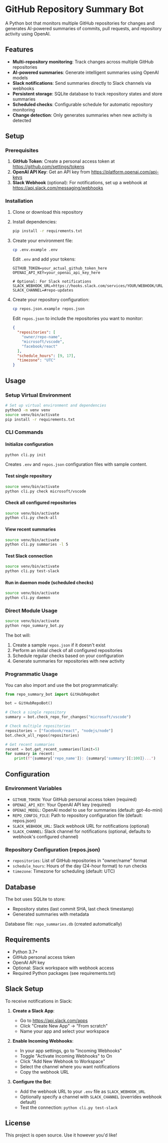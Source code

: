 # GitHub Repository Summary Bot

A Python bot that monitors multiple GitHub repositories for changes and generates AI-powered summaries of commits, pull requests, and repository activity using OpenAI.

## Features

- **Multi-repository monitoring**: Track changes across multiple GitHub repositories
- **AI-powered summaries**: Generate intelligent summaries using OpenAI models
- **Slack notifications**: Send summaries directly to Slack channels via webhooks
- **Persistent storage**: SQLite database to track repository states and store summaries
- **Scheduled checks**: Configurable schedule for automatic repository monitoring
- **Change detection**: Only generates summaries when new activity is detected

## Setup

### Prerequisites

1. **GitHub Token**: Create a personal access token at https://github.com/settings/tokens
2. **OpenAI API Key**: Get an API key from https://platform.openai.com/api-keys
3. **Slack Webhook** (optional): For notifications, set up a webhook at https://api.slack.com/messaging/webhooks

### Installation

1. Clone or download this repository
2. Install dependencies:
   ```bash
   pip install -r requirements.txt
   ```

3. Create your environment file:
   ```bash
   cp .env.example .env
   ```
   Edit `.env` and add your tokens:
   ```
   GITHUB_TOKEN=your_actual_github_token_here
   OPENAI_API_KEY=your_openai_api_key_here

   # Optional: For Slack notifications
   SLACK_WEBHOOK_URL=https://hooks.slack.com/services/YOUR/WEBHOOK/URL
   SLACK_CHANNEL=#repo-updates
   ```

4. Create your repository configuration:
   ```bash
   cp repos.json.example repos.json
   ```
   Edit `repos.json` to include the repositories you want to monitor:
   ```json
   {
     "repositories": [
       "owner/repo-name",
       "microsoft/vscode",
       "facebook/react"
     ],
     "schedule_hours": [9, 17],
     "timezone": "UTC"
   }
   ```

## Usage

### Setup Virtual Environment

```bash
# Set up virtual environment and dependencies
python3 -m venv venv
source venv/bin/activate
pip install -r requirements.txt
```

### CLI Commands

#### Initialize configuration
```bash
python cli.py init
```
Creates `.env` and `repos.json` configuration files with sample content.

#### Test single repository
```bash
source venv/bin/activate
python cli.py check microsoft/vscode
```

#### Check all configured repositories
```bash
source venv/bin/activate
python cli.py check-all
```

#### View recent summaries
```bash
source venv/bin/activate
python cli.py summaries -l 5
```

#### Test Slack connection
```bash
source venv/bin/activate
python cli.py test-slack
```

#### Run in daemon mode (scheduled checks)
```bash
source venv/bin/activate
python cli.py daemon
```

### Direct Module Usage

```bash
source venv/bin/activate
python repo_summary_bot.py
```

The bot will:
1. Create a sample `repos.json` if it doesn't exist
2. Perform an initial check of all configured repositories
3. Schedule regular checks based on your configuration
4. Generate summaries for repositories with new activity

### Programmatic Usage

You can also import and use the bot programmatically:

```python
from repo_summary_bot import GitHubRepoBot

bot = GitHubRepoBot()

# Check a single repository
summary = bot.check_repo_for_changes("microsoft/vscode")

# Check multiple repositories
repositories = ["facebook/react", "nodejs/node"]
bot.check_all_repos(repositories)

# Get recent summaries
recent = bot.get_recent_summaries(limit=5)
for summary in recent:
    print(f"{summary['repo_name']}: {summary['summary'][:100]}...")
```

## Configuration

### Environment Variables

- `GITHUB_TOKEN`: Your GitHub personal access token (required)
- `OPENAI_API_KEY`: Your OpenAI API key (required)
- `OPENAI_MODEL`: OpenAI model to use for summaries (default: gpt-4o-mini)
- `REPO_CONFIG_FILE`: Path to repository configuration file (default: repos.json)
- `SLACK_WEBHOOK_URL`: Slack webhook URL for notifications (optional)
- `SLACK_CHANNEL`: Slack channel for notifications (optional, defaults to webhook's configured channel)

### Repository Configuration (repos.json)

- `repositories`: List of GitHub repositories in "owner/name" format
- `schedule_hours`: Hours of the day (24-hour format) to run checks
- `timezone`: Timezone for scheduling (default: UTC)

## Database

The bot uses SQLite to store:
- Repository states (last commit SHA, last check timestamp)
- Generated summaries with metadata

Database file: `repo_summaries.db` (created automatically)

## Requirements

- Python 3.7+
- GitHub personal access token
- OpenAI API key
- Optional: Slack workspace with webhook access
- Required Python packages (see requirements.txt)

## Slack Setup

To receive notifications in Slack:

1. **Create a Slack App**:
   - Go to https://api.slack.com/apps
   - Click "Create New App" → "From scratch"
   - Name your app and select your workspace

2. **Enable Incoming Webhooks**:
   - In your app settings, go to "Incoming Webhooks"
   - Toggle "Activate Incoming Webhooks" to On
   - Click "Add New Webhook to Workspace"
   - Select the channel where you want notifications
   - Copy the webhook URL

3. **Configure the Bot**:
   - Add the webhook URL to your `.env` file as `SLACK_WEBHOOK_URL`
   - Optionally specify a channel with `SLACK_CHANNEL` (overrides webhook default)
   - Test the connection: `python cli.py test-slack`

## License

This project is open source. Use it however you'd like!